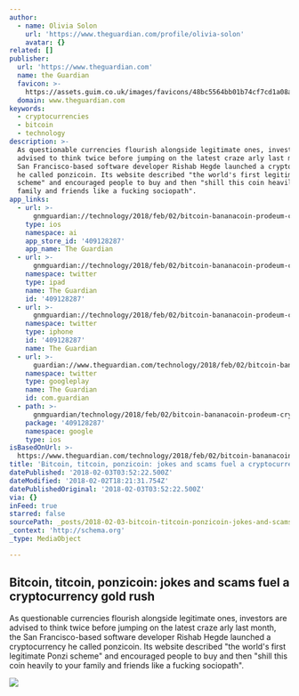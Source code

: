 ```yaml
---
author:
  - name: Olivia Solon
    url: 'https://www.theguardian.com/profile/olivia-solon'
    avatar: {}
related: []
publisher:
  url: 'https://www.theguardian.com'
  name: the Guardian
  favicon: >-
    https://assets.guim.co.uk/images/favicons/48bc5564bb01b74cf7cd1a08ae0dd98e/32x32.ico
  domain: www.theguardian.com
keywords:
  - cryptocurrencies
  - bitcoin
  - technology
description: >-
  As questionable currencies flourish alongside legitimate ones, investors are
  advised to think twice before jumping on the latest craze arly last month, the
  San Francisco-based software developer Rishab Hegde launched a cryptocurrency
  he called ponzicoin. Its website described "the world's first legitimate Ponzi
  scheme" and encouraged people to buy and then "shill this coin heavily to your
  family and friends like a fucking sociopath".
app_links:
  - url: >-
      gnmguardian://technology/2018/feb/02/bitcoin-bananacoin-prodeum-cryptocurrencies?contenttype=Article&source=applinks
    type: ios
    namespace: ai
    app_store_id: '409128287'
    app_name: The Guardian
  - url: >-
      gnmguardian://technology/2018/feb/02/bitcoin-bananacoin-prodeum-cryptocurrencies?contenttype=Article&source=twitter
    namespace: twitter
    type: ipad
    name: The Guardian
    id: '409128287'
  - url: >-
      gnmguardian://technology/2018/feb/02/bitcoin-bananacoin-prodeum-cryptocurrencies?contenttype=Article&source=twitter
    namespace: twitter
    type: iphone
    id: '409128287'
    name: The Guardian
  - url: >-
      guardian://www.theguardian.com/technology/2018/feb/02/bitcoin-bananacoin-prodeum-cryptocurrencies
    namespace: twitter
    type: googleplay
    name: The Guardian
    id: com.guardian
  - path: >-
      gnmguardian/technology/2018/feb/02/bitcoin-bananacoin-prodeum-cryptocurrencies?contenttype=Article&source=google
    package: '409128287'
    namespace: google
    type: ios
isBasedOnUrl: >-
  https://www.theguardian.com/technology/2018/feb/02/bitcoin-bananacoin-prodeum-cryptocurrencies
title: 'Bitcoin, titcoin, ponzicoin: jokes and scams fuel a cryptocurrency gold rush'
datePublished: '2018-02-03T03:52:22.500Z'
dateModified: '2018-02-02T18:21:31.754Z'
datePublishedOriginal: '2018-02-03T03:52:22.500Z'
via: {}
inFeed: true
starred: false
sourcePath: _posts/2018-02-03-bitcoin-titcoin-ponzicoin-jokes-and-scams-fuel-a-cryptocu.md
_context: 'http://schema.org'
_type: MediaObject

---
```

<article style=""><h1>Bitcoin, titcoin, ponzicoin: jokes and scams fuel a cryptocurrency gold rush</h1><p>As questionable currencies flourish alongside legitimate ones, investors are advised to think twice before jumping on the latest craze arly last month, the San Francisco-based software developer Rishab Hegde launched a cryptocurrency he called ponzicoin. Its website described "the world's first legitimate Ponzi scheme" and encouraged people to buy and then "shill this coin heavily to your family and friends like a fucking sociopath".</p><img src="https://i.guim.co.uk/img/media/efdfa15a180c1699ccae43527e7a269aaf4ba129/0_271_4504_2703/master/4504.jpg?w=1200&amp;h=630&amp;q=55&amp;auto=format&amp;usm=12&amp;fit=crop&amp;crop=faces%2Centropy&amp;bm=normal&amp;ba=bottom%2Cleft&amp;blend64=aHR0cHM6Ly91cGxvYWRzLmd1aW0uY28udWsvMjAxOC8wMS8zMS9mYWNlYm9va19kZWZhdWx0LnBuZw&amp;s=f6e6b86fa52f0c048f5e49fc415ea81b" /></article>